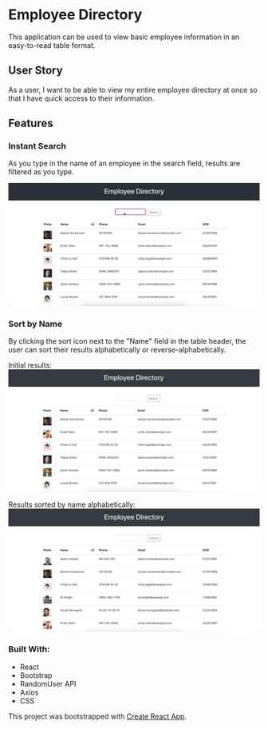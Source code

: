 # Employee Directory
This application can be used to view basic employee information in an easy-to-read table format.

## User Story
As a user, I want to be able to view my entire employee directory at once so that I have quick access to their information.


## Features 
### Instant Search
As you type in the name of an employee in the search field, results are filtered as you type.

![Instant Search](public/images/instant_search.gif)


### Sort by Name
By clicking the sort icon next to the "Name" field in the table header, the user can sort their results alphabetically or reverse-alphabetically.

Initial results:
![Initial Results](public/images/intial_results.png)

Results sorted by name alphabetically:
![Sorted Results](public/images/az_sort.png)


### Built With:
- React
- Bootstrap
- RandomUser API
- Axios
- CSS


This project was bootstrapped with [Create React App](https://github.com/facebook/create-react-app).





